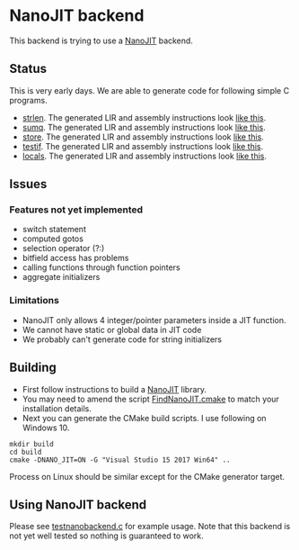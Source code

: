 # NanoJIT backend

This backend is trying to use a [NanoJIT](https://github.com/dibyendumajumdar/nanojit) backend. 

## Status

This is very early days. We are able to generate code for following simple C programs. 

* [strlen](https://github.com/dibyendumajumdar/dmr_c/blob/master/tests/nano/strlen.c). The generated LIR and assembly instructions look 
  [like this](https://github.com/dibyendumajumdar/dmr_c/blob/master/tests/nano/strlen.lir). 
* [sumq](https://github.com/dibyendumajumdar/dmr_c/blob/master/tests/nano/sumq.c). The generated LIR and assembly instructions look
  [like this](https://github.com/dibyendumajumdar/dmr_c/blob/master/tests/nano/sumq.lir).
* [store](https://github.com/dibyendumajumdar/dmr_c/blob/master/tests/nano/store.c). The generated LIR and assembly instructions look
  [like this](https://github.com/dibyendumajumdar/dmr_c/blob/master/tests/nano/store.lir).
* [testif](https://github.com/dibyendumajumdar/dmr_c/blob/master/tests/nano/testif.c). The generated LIR and assembly instructions look
  [like this](https://github.com/dibyendumajumdar/dmr_c/blob/master/tests/nano/testif.lir).
* [locals](https://github.com/dibyendumajumdar/dmr_c/blob/master/tests/nano/locals.c). The generated LIR and assembly instructions look
  [like this](https://github.com/dibyendumajumdar/dmr_c/blob/master/tests/nano/locals.lir).  
  
  
## Issues

### Features not yet implemented

* switch statement
* computed gotos
* selection operator (?:)
* bitfield access has problems
* calling functions through function pointers
* aggregate initializers 

### Limitations

* NanoJIT only allows 4 integer/pointer parameters inside a JIT function.
* We cannot have static or global data in JIT code
* We probably can't generate code for string initializers
  
## Building 

* First follow instructions to build a [NanoJIT](https://github.com/dibyendumajumdar/nanojit) library.
* You may need to amend the script [FindNanoJIT.cmake](https://github.com/dibyendumajumdar/dmr_c/blob/master/cmake/FindNanoJIT.cmake) to
  match your installation details.
* Next you can generate the CMake build scripts. I use following on Windows 10.

```
mkdir build
cd build
cmake -DNANO_JIT=ON -G "Visual Studio 15 2017 Win64" ..
```

Process on Linux should be similar except for the CMake generator target.

## Using NanoJIT backend

Please see [testnanobackend.c](https://github.com/dibyendumajumdar/dmr_c/blob/master/nanojit-backend/testnanobackend.c) for example usage. Note that this backend is not yet well tested so nothing is guaranteed to work.
